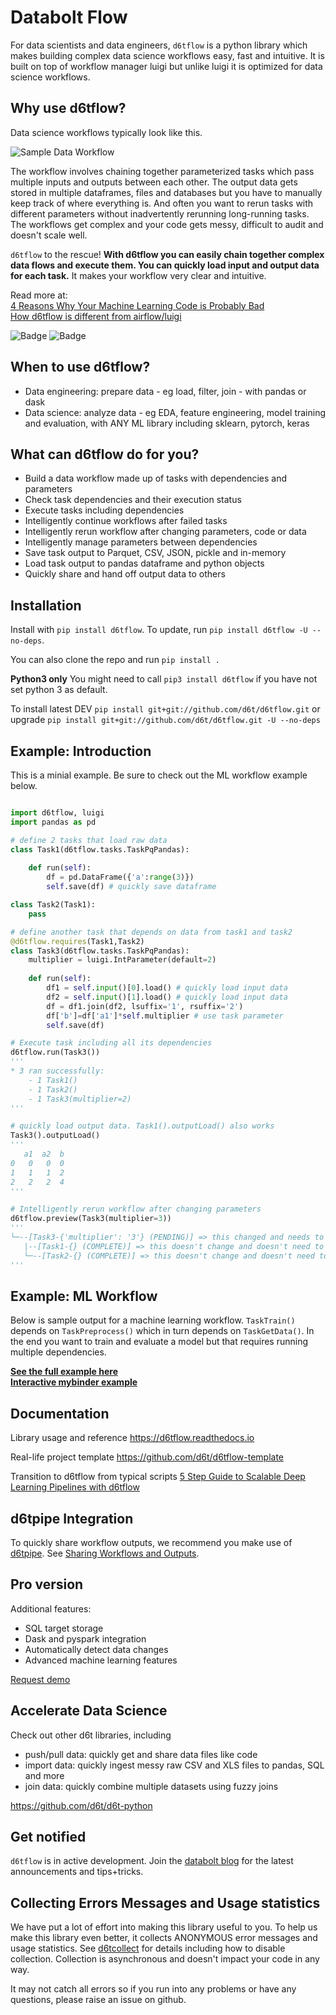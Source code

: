 # Databolt Flow

For data scientists and data engineers, `d6tflow` is a python library which makes building complex data science workflows easy, fast and intuitive. It is built on top of workflow manager luigi but unlike luigi it is optimized for data science workflows.

## Why use d6tflow?

Data science workflows typically look like this.

![Sample Data Workflow](docs/d6tflow-docs-graph.png?raw=true "Sample Data Workflow")

The workflow involves chaining together parameterized tasks which pass multiple inputs and outputs between each other. The output data gets stored in multiple dataframes, files and databases but you have to manually keep track of where everything is. And often you want to rerun tasks with different parameters without inadvertently rerunning long-running tasks. The workflows get complex and your code gets messy, difficult to audit and doesn't scale well.

`d6tflow` to the rescue! **With d6tflow you can easily chain together complex data flows and execute them. You can quickly load input and output data for each task.** It makes your workflow very clear and intuitive.

Read more at:  
[4 Reasons Why Your Machine Learning Code is Probably Bad](https://github.com/d6t/d6t-python/blob/master/blogs/reasons-why-bad-ml-code.rst)  
[How d6tflow is different from airflow/luigi](https://github.com/d6t/d6t-python/blob/master/blogs/datasci-dags-airflow-meetup.md)

![Badge](https://www.kdnuggets.com/images/tkb-1904-p.png "Badge")
![Badge](https://www.kdnuggets.com/images/tkb-1902-g.png "Badge")

## When to use d6tflow?

* Data engineering: prepare data - eg load, filter, join - with pandas or dask
* Data science: analyze data - eg EDA, feature engineering, model training and evaluation, with ANY ML library including sklearn, pytorch, keras

## What can d6tflow do for you?

* Build a data workflow made up of tasks with dependencies and parameters
* Check task dependencies and their execution status
* Execute tasks including dependencies
* Intelligently continue workflows after failed tasks
* Intelligently rerun workflow after changing parameters, code or data
* Intelligently manage parameters between dependencies
* Save task output to Parquet, CSV, JSON, pickle and in-memory
* Load task output to pandas dataframe and python objects
* Quickly share and hand off output data to others


## Installation

Install with `pip install d6tflow`. To update, run `pip install d6tflow -U --no-deps`.

You can also clone the repo and run `pip install .`

**Python3 only** You might need to call `pip3 install d6tflow` if you have not set python 3 as default.

To install latest DEV `pip install git+git://github.com/d6t/d6tflow.git` or upgrade `pip install git+git://github.com/d6t/d6tflow.git -U --no-deps`

## Example: Introduction

This is a minial example. Be sure to check out the ML workflow example below.

```python

import d6tflow, luigi
import pandas as pd

# define 2 tasks that load raw data
class Task1(d6tflow.tasks.TaskPqPandas):
    
    def run(self):
        df = pd.DataFrame({'a':range(3)})
        self.save(df) # quickly save dataframe

class Task2(Task1):
    pass

# define another task that depends on data from task1 and task2
@d6tflow.requires(Task1,Task2)
class Task3(d6tflow.tasks.TaskPqPandas):
    multiplier = luigi.IntParameter(default=2)
    
    def run(self):
        df1 = self.input()[0].load() # quickly load input data
        df2 = self.input()[1].load() # quickly load input data
        df = df1.join(df2, lsuffix='1', rsuffix='2')
        df['b']=df['a1']*self.multiplier # use task parameter
        self.save(df)

# Execute task including all its dependencies
d6tflow.run(Task3())
'''
* 3 ran successfully:
    - 1 Task1()
    - 1 Task2()
    - 1 Task3(multiplier=2)
'''

# quickly load output data. Task1().outputLoad() also works
Task3().outputLoad() 
'''
   a1  a2  b
0   0   0  0
1   1   1  2
2   2   2  4
'''

# Intelligently rerun workflow after changing parameters
d6tflow.preview(Task3(multiplier=3))
'''
└─--[Task3-{'multiplier': '3'} (PENDING)] => this changed and needs to run
   |--[Task1-{} (COMPLETE)] => this doesn't change and doesn't need to rerun
   └─--[Task2-{} (COMPLETE)] => this doesn't change and doesn't need to rerun
'''

```


## Example: ML Workflow

Below is sample output for a machine learning workflow. `TaskTrain()` depends on `TaskPreprocess()` which in turn depends on `TaskGetData()`. In the end you want to train and evaluate a model but that requires running multiple dependencies. 

**[See the full example here](http://tiny.cc/d6tflow-start-example)**  
**[Interactive mybinder example](http://tiny.cc/d6tflow-start-interactive)**


## Documentation

Library usage and reference https://d6tflow.readthedocs.io

Real-life project template https://github.com/d6t/d6tflow-template

Transition to d6tflow from typical scripts [5 Step Guide to Scalable Deep Learning Pipelines with d6tflow](https://htmlpreview.github.io/?https://github.com/d6t/d6t-python/blob/master/blogs/blog-20190813-d6tflow-pytorch.html)


## d6tpipe Integration

To quickly share workflow outputs, we recommend you make use of [d6tpipe](https://github.com/d6t/d6tpipe). See [Sharing Workflows and Outputs](https://d6tflow.readthedocs.io/en/latest/collaborate.html).

## Pro version

Additional features:  
* SQL target storage
* Dask and pyspark integration
* Automatically detect data changes
* Advanced machine learning features

[Request demo](https://pipe.databolt.tech/gui/request-premium/)

## Accelerate Data Science

Check out other d6t libraries, including  
* push/pull data: quickly get and share data files like code
* import data: quickly ingest messy raw CSV and XLS files to pandas, SQL and more
* join data: quickly combine multiple datasets using fuzzy joins

https://github.com/d6t/d6t-python

## Get notified

`d6tflow` is in active development. Join the [databolt blog](http://blog.databolt.tech) for the latest announcements and tips+tricks.

## Collecting Errors Messages and Usage statistics

We have put a lot of effort into making this library useful to you. To help us make this library even better, it collects ANONYMOUS error messages and usage statistics. See [d6tcollect](https://github.com/d6t/d6tcollect) for details including how to disable collection. Collection is asynchronous and doesn't impact your code in any way.

It may not catch all errors so if you run into any problems or have any questions, please raise an issue on github.
